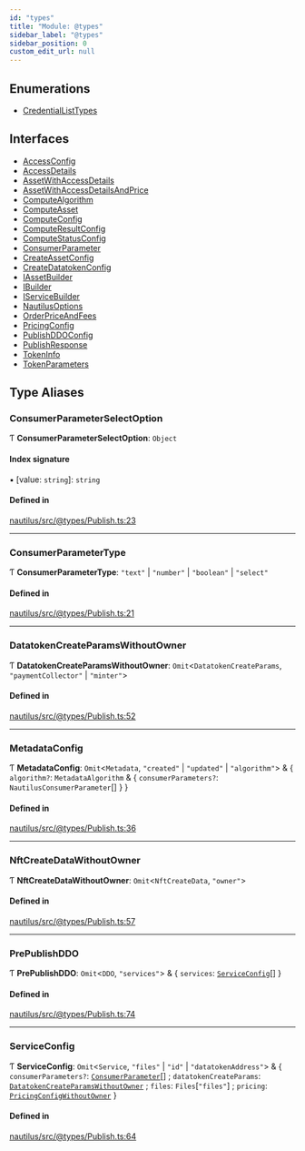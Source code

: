 ```yaml
---
id: "types"
title: "Module: @types"
sidebar_label: "@types"
sidebar_position: 0
custom_edit_url: null
---
```


## Enumerations

- [CredentialListTypes](../enums/types.CredentialListTypes.md)

## Interfaces

- [AccessConfig](../interfaces/types.AccessConfig.md)
- [AccessDetails](../interfaces/types.AccessDetails.md)
- [AssetWithAccessDetails](../interfaces/types.AssetWithAccessDetails.md)
- [AssetWithAccessDetailsAndPrice](../interfaces/types.AssetWithAccessDetailsAndPrice.md)
- [ComputeAlgorithm](../interfaces/types.ComputeAlgorithm.md)
- [ComputeAsset](../interfaces/types.ComputeAsset.md)
- [ComputeConfig](../interfaces/types.ComputeConfig.md)
- [ComputeResultConfig](../interfaces/types.ComputeResultConfig.md)
- [ComputeStatusConfig](../interfaces/types.ComputeStatusConfig.md)
- [ConsumerParameter](../interfaces/types.ConsumerParameter.md)
- [CreateAssetConfig](../interfaces/types.CreateAssetConfig.md)
- [CreateDatatokenConfig](../interfaces/types.CreateDatatokenConfig.md)
- [IAssetBuilder](../interfaces/types.IAssetBuilder.md)
- [IBuilder](../interfaces/types.IBuilder.md)
- [IServiceBuilder](../interfaces/types.IServiceBuilder.md)
- [NautilusOptions](../interfaces/types.NautilusOptions.md)
- [OrderPriceAndFees](../interfaces/types.OrderPriceAndFees.md)
- [PricingConfig](../interfaces/types.PricingConfig.md)
- [PublishDDOConfig](../interfaces/types.PublishDDOConfig.md)
- [PublishResponse](../interfaces/types.PublishResponse.md)
- [TokenInfo](../interfaces/types.TokenInfo.md)
- [TokenParameters](../interfaces/types.TokenParameters.md)

## Type Aliases

### ConsumerParameterSelectOption

Ƭ **ConsumerParameterSelectOption**: `Object`

#### Index signature

▪ [value: `string`]: `string`

#### Defined in

[nautilus/src/@types/Publish.ts:23](https://github.com/deltaDAO/nautilus/blob/75cfaa6/src/@types/Publish.ts#L23)

___

### ConsumerParameterType

Ƭ **ConsumerParameterType**: ``"text"`` \| ``"number"`` \| ``"boolean"`` \| ``"select"``

#### Defined in

[nautilus/src/@types/Publish.ts:21](https://github.com/deltaDAO/nautilus/blob/75cfaa6/src/@types/Publish.ts#L21)

___

### DatatokenCreateParamsWithoutOwner

Ƭ **DatatokenCreateParamsWithoutOwner**: `Omit`<`DatatokenCreateParams`, ``"paymentCollector"`` \| ``"minter"``\>

#### Defined in

[nautilus/src/@types/Publish.ts:52](https://github.com/deltaDAO/nautilus/blob/75cfaa6/src/@types/Publish.ts#L52)

___

### MetadataConfig

Ƭ **MetadataConfig**: `Omit`<`Metadata`, ``"created"`` \| ``"updated"`` \| ``"algorithm"``\> & { `algorithm?`: `MetadataAlgorithm` & { `consumerParameters?`: `NautilusConsumerParameter`[]  }  }

#### Defined in

[nautilus/src/@types/Publish.ts:36](https://github.com/deltaDAO/nautilus/blob/75cfaa6/src/@types/Publish.ts#L36)

___

### NftCreateDataWithoutOwner

Ƭ **NftCreateDataWithoutOwner**: `Omit`<`NftCreateData`, ``"owner"``\>

#### Defined in

[nautilus/src/@types/Publish.ts:57](https://github.com/deltaDAO/nautilus/blob/75cfaa6/src/@types/Publish.ts#L57)

___

### PrePublishDDO

Ƭ **PrePublishDDO**: `Omit`<`DDO`, ``"services"``\> & { `services`: [`ServiceConfig`](types.md#serviceconfig)[]  }

#### Defined in

[nautilus/src/@types/Publish.ts:74](https://github.com/deltaDAO/nautilus/blob/75cfaa6/src/@types/Publish.ts#L74)

___

### ServiceConfig

Ƭ **ServiceConfig**: `Omit`<`Service`, ``"files"`` \| ``"id"`` \| ``"datatokenAddress"``\> & { `consumerParameters?`: [`ConsumerParameter`](../interfaces/types.ConsumerParameter.md)[] ; `datatokenCreateParams`: [`DatatokenCreateParamsWithoutOwner`](types.md#datatokencreateparamswithoutowner) ; `files`: `Files`[``"files"``] ; `pricing`: [`PricingConfigWithoutOwner`](Nautilus.md#pricingconfigwithoutowner)  }

#### Defined in

[nautilus/src/@types/Publish.ts:64](https://github.com/deltaDAO/nautilus/blob/75cfaa6/src/@types/Publish.ts#L64)
